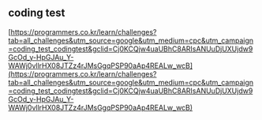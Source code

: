 ## coding test
[https://programmers.co.kr/learn/challenges?tab=all_challenges&utm_source=google&utm_medium=cpc&utm_campaign=coding_test_codingtest&gclid=Cj0KCQjw4uaUBhC8ARIsANUuDjUXUjdw9GcOd_y-HpGJAu_Y-WAWj0vllrHX08JTZz4rJMsGgqPSP90aAp4REALw_wcB](https://programmers.co.kr/learn/challenges?tab=all_challenges&utm_source=google&utm_medium=cpc&utm_campaign=coding_test_codingtest&gclid=Cj0KCQjw4uaUBhC8ARIsANUuDjUXUjdw9GcOd_y-HpGJAu_Y-WAWj0vllrHX08JTZz4rJMsGgqPSP90aAp4REALw_wcB)
